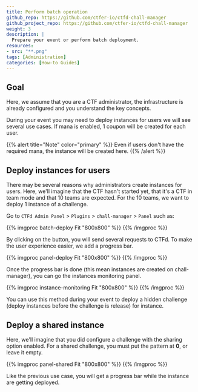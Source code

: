 ```yaml
---
title: Perform batch operation 
github_repo: https://github.com/ctfer-io/ctfd-chall-manager
github_project_repo: https://github.com/ctfer-io/ctfd-chall-manager
weight: 3
description: |
  Prepare your event or perform batch deployment.
resources:
- src: "**.png"
tags: [Administration]
categories: [How-to Guides]
---
```


## Goal 
Here, we assume that you are a CTF administrator, the infrastructure is already configured and you understand the key concepts.

During your event you may need to deploy instances for users we will see several use cases.
If mana is enabled, 1 coupon will be created for each user.

{{% alert title="Note" color="primary" %}}
Even if users don't have the required mana, the instance will be created here.
{{% /alert %}}


## Deploy instances for users

There may be several reasons why administrators create instances for users. 
Here, we'll imagine that the CTF hasn't started yet, that it's a CTF in team mode and that 10 teams are expected. For the 10 teams, we want to deploy 1 instance of a challenge.

Go to `CTFd Admin Panel` > `Plugins` > `chall-manager` > `Panel` such as:

{{% imgproc batch-deploy Fit "800x800" %}}
{{% /imgproc %}}

By clicking on the button, you will send several requests to CTFd.
To make the user experience easier, we add a progress bar.

{{% imgproc panel-deploy Fit "800x800" %}}
{{% /imgproc %}}

Once the progress bar is done (this mean instances are created on chall-manager), you can go the instances monitoring panel.

{{% imgproc instance-monitoring Fit "800x800" %}}
{{% /imgproc %}}

You can use this method during your event to deploy a hidden challenge (deploy instances before the challenge is release) for instance.

## Deploy a shared instance

Here, we'll imagine that you did configure a challenge with the sharing option enabled.
For a shared challenge, you must put the pattern at **0**, or leave it empty.

{{% imgproc panel-shared Fit "800x800" %}}
{{% /imgproc %}}

Like the previous use case, you will get a progress bar while the instance are getting deployed.




